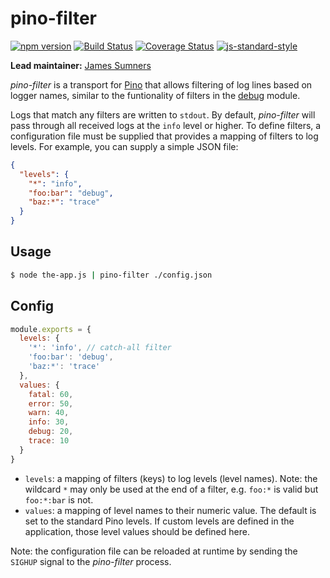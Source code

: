 # pino-filter
[![npm version](https://img.shields.io/npm/v/pino-filter)](https://www.npmjs.com/package/pino-filter)
[![Build Status](https://img.shields.io/github/workflow/status/pinojs/pino-filter/CI)](https://github.com/pinojs/pino-filter/actions)
[![Coverage Status](https://coveralls.io/repos/github/pinojs/pino-filter/badge.svg?branch=master)](https://coveralls.io/github/pinojs/pino-filter?branch=master)
[![js-standard-style](https://img.shields.io/badge/code%20style-standard-brightgreen.svg?style=flat)](https://standardjs.com/)

**Lead maintainer:** [James Sumners](https://github.com/jsumners)

*pino-filter* is a transport for [Pino](https://github.com/pinojs/pino) that
allows filtering of log lines based on logger names, similar to the funtionality
of filters in the [debug](https://npmjs.com/debug) module.

Logs that match any filters are written to `stdout`. By default, *pino-filter*
will pass through all received logs at the `info` level or higher. To define
filters, a configuration file must be supplied that provides a mapping of
filters to log levels. For example, you can supply a simple JSON file:

```json
{
  "levels": {
    "*": "info",
    "foo:bar": "debug",
    "baz:*": "trace"
  }
}
```

## Usage

```sh
$ node the-app.js | pino-filter ./config.json
```

## Config

```js
module.exports = {
  levels: {
    '*': 'info', // catch-all filter
    'foo:bar': 'debug',
    'baz:*': 'trace'
  },
  values: {
    fatal: 60,
    error: 50,
    warn: 40,
    info: 30,
    debug: 20,
    trace: 10
  }
}
```

+ `levels`: a mapping of filters (keys) to log levels (level names). Note:
  the wildcard `*` may only be used at the end of a filter, e.g. `foo:*` is valid
  but `foo:*:bar` is not.
+ `values`: a mapping of level names to their numeric value. The default is
  set to the standard Pino levels. If custom levels are defined in the application,
  those level values should be defined here.

Note: the configuration file can be reloaded at runtime by sending the
`SIGHUP` signal to the *pino-filter* process.
